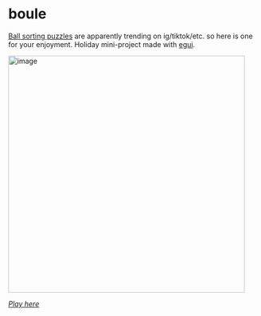 # boule

[Ball sorting puzzles](https://www.youtube.com/watch?v=J8nFSjv4idU) are apparently trending on ig/tiktok/etc. so here is one for your enjoyment. Holiday mini-project made with [egui](https://egui.rs).

<img width="475" alt="image" src="https://github.com/abey79/boule/assets/49431240/947ef25b-57ad-40e2-8892-0bf7f95aaf5a">


[*Play here*](https://bylr.info/boule)
